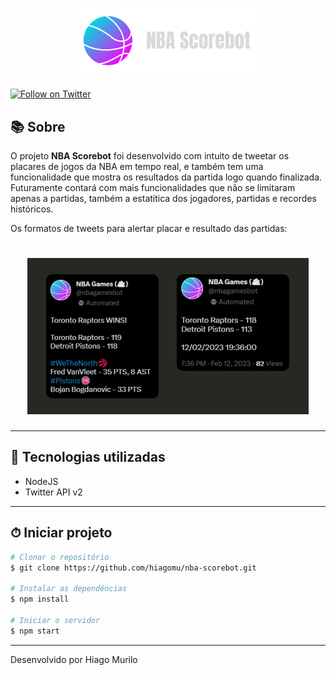 <h1 align="center">
    <img width="300" src="./public/scorebot-logo.png">
</h1>

[![Follow on Twitter](https://img.shields.io/twitter/follow/nbagamesbot?style=social)](https://twitter.com/nbagamesbot)
                    
## 📚 Sobre 

O projeto **NBA Scorebot** foi desenvolvido com intuito de tweetar os placares de jogos da NBA em tempo real, e também tem uma funcionalidade que mostra os resultados da partida logo quando finalizada. Futuramente contará com mais funcionalidades que não se limitaram apenas a partidas, também a estatítica dos jogadores, partidas e recordes históricos.
                    
Os formatos de tweets para alertar placar e resultado das partidas:
                    
<h1 align="center">
    <img width="450" src="./public/tweet-models.png">
</h1>

---

## 🚀 Tecnologias utilizadas

- NodeJS
- Twitter API v2

---

## ⏱ Iniciar projeto 

```bash
# Clonar o repositório
$ git clone https://github.com/hiagomu/nba-scorebot.git

# Instalar as dependências
$ npm install

# Iniciar o servidor
$ npm start

```
---
Desenvolvido por Hiago Murilo
